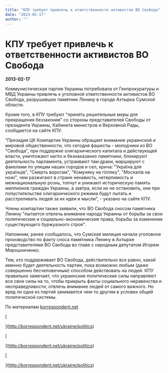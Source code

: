 ```yaml
---
title: "КПУ требует привлечь к ответственности активистов ВО Свобода"
date: "2013-02-17"
author: ""
---
```


# КПУ требует привлечь к ответственности активистов ВО Свобода

**2013-02-17** 

Коммунистическая партия Украины потребовала от Генпрокуратуры и МВД Украины привлечь к уголовной ответственности активистов ВО Свобода, разрушивших памятник Ленину в городе Ахтырка Сумской области.

Кроме того, в КПУ требуют "принять решительные меры для прекращения беззакония" со стороны представителей Свободы от президента Украины, Кабинета министров и Верховной Рады, сообщается на сайте КПУ.

“Президия ЦК Компартии Украины обращает внимание украинской и мировой общественности, что сегодня фашисты - молодчики из ВО "Свобода", при поддержке олигархического капитала и действующей власти, уничтожают нагло и безнаказанно памятники, блокируют деятельность парламента, устраивают там драки, маршируют с факелами по улицам наших городов и сел, крича: "Україна для українців", "Смерть ворогам", "Комуняку на гілляку", "Москалів на ножі", чем разжигают в стране ненависть, нетерпимость и межнациональную рознь, топчут и унижают историческую память миллионов граждан Украины, а завтра, если их не остановить, они при попустительстве олигархического режима будут пытать и расстреливать людей за их идеи и мысли", - указано на сайте КПУ.

Члены компартии также заявили, что ВО Свобода сносом памятника Ленину "пытается отвлечь внимание народа Украины от борьбы за свои политические и социально-экономические права, борьбы за изменение существующего буржуазного строя".

Напомним, ранее сообщалось, что Сумская милиция начала уголовное производство по факту сноса памятника Ленину в Ахтырке представителями ВО Свобода во главе с народным депутатом Игорем Мирошниченко.

Тем, кто поддерживает ВО Свобода, действительно все равно, какой именно будет деятельность партии, пока возможно любым (даже совершенно бесчеловечным) способом действовать на людей. КПУ правильно замечает, что украинские политические силы направляют все свои силы на то, чтобы прикрыть факты социального неравенства и несправедливости, отвлечь внимание людей от самого важного. Но вряд ли одна из партий занимается чем-то другим в услових общей политической системы.

По материалам [korrespondent.net](http://korrespondent.net/ukraine/politics)

[

](http://korrespondent.net/ukraine/politics)

[

](http://korrespondent.net/ukraine/politics)

[

](http://korrespondent.net/ukraine/politics)